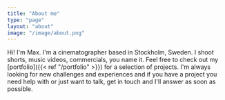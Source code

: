 ```yaml
---
title: "About me"
type: "page"
layout: "about"
image: "/image/about.png"
---
```


Hi! I'm Max. I'm a cinematographer based in Stockholm, Sweden. I shoot shorts, music videos, commercials, you name it.
Feel free to check out my [portfolio]({{< ref "/portfolio" >}}) for a selection of projects.
I'm always looking for new challenges and experiences and if you have a project you need help with or just want to talk,
get in touch and I'll answer as soon as possible.
